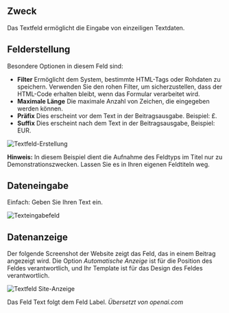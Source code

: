 <!-- Filename: J3.x:Adding_custom_fields/Text_Field / Display title: Textfeld -->

## Zweck

Das Textfeld ermöglicht die Eingabe von einzeiligen Textdaten.


## Felderstellung

Besondere Optionen in diesem Feld sind:

- **Filter** Ermöglicht dem System, bestimmte HTML-Tags oder Rohdaten zu speichern. Verwenden Sie den rohen Filter, um sicherzustellen, dass der HTML-Code erhalten bleibt, wenn das Formular verarbeitet wird.
- **Maximale Länge** Die maximale Anzahl von Zeichen, die eingegeben werden können.
- **Präfix** Dies erscheint vor dem Text in der Beitragsausgabe. Beispiel: £.
- **Suffix** Dies erscheint nach dem Text in der Beitragsausgabe, Beispiel: EUR.

![Textfeld-Erstellung](../../../en/images/fields/fields-text-edit.png)

**Hinweis:** In diesem Beispiel dient die Aufnahme des Feldtyps im Titel nur zu Demonstrationszwecken. Lassen Sie es in Ihren eigenen Feldtiteln weg.

## Dateneingabe

Einfach: Geben Sie Ihren Text ein.

![Texteingabefeld](../../../en/images/fields/fields-text-data-entry.png)

## Datenanzeige

Der folgende Screenshot der Website zeigt das Feld, das in einem Beitrag angezeigt wird. Die Option *Automatische Anzeige* ist für die Position des Feldes verantwortlich, und Ihr Template ist für das Design des Feldes verantwortlich.

![Textfeld Site-Anzeige](../../../en/images/fields/fields-text-site.png)

Das Feld Text folgt dem Feld Label.
*Übersetzt von openai.com*

